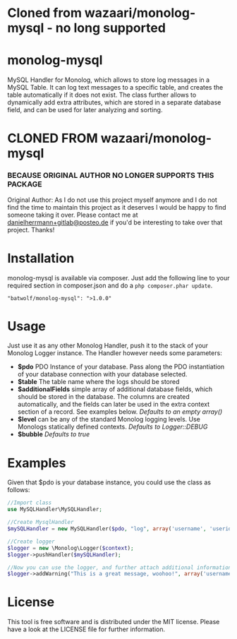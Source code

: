 # Cloned from wazaari/monolog-mysql - no long supported

monolog-mysql
=============

MySQL Handler for Monolog, which allows to store log messages in a MySQL Table.
It can log text messages to a specific table, and creates the table automatically if it does not exist.
The class further allows to dynamically add extra attributes, which are stored in a separate database field, and can be used for later analyzing and sorting.

# CLONED FROM wazaari/monolog-mysql

### BECAUSE ORIGINAL AUTHOR NO LONGER SUPPORTS THIS PACKAGE

Original Author: As I do not use this project myself anymore and I do not find the time to maintain this project as it deserves I would be happy to find someone taking it over. Please contact me at danielherrmann+gitlab@posteo.de if you'd be interesting to take over that project. Thanks!

# Installation
monolog-mysql is available via composer. Just add the following line to your required section in composer.json and do a `php composer.phar update`.

```
"batwolf/monolog-mysql": ">1.0.0"
```

# Usage
Just use it as any other Monolog Handler, push it to the stack of your Monolog Logger instance. The Handler however needs some parameters:

- **$pdo** PDO Instance of your database. Pass along the PDO instantiation of your database connection with your database selected.
- **$table** The table name where the logs should be stored
- **$additionalFields** simple array of additional database fields, which should be stored in the database. The columns are created automatically, and the fields can later be used in the extra context section of a record. See examples below. _Defaults to an empty array()_
- **$level** can be any of the standard Monolog logging levels. Use Monologs statically defined contexts. _Defaults to Logger::DEBUG_
- **$bubble** _Defaults to true_

# Examples
Given that $pdo is your database instance, you could use the class as follows:

```php
//Import class
use MySQLHandler\MySQLHandler;

//Create MysqlHandler
$mySQLHandler = new MySQLHandler($pdo, "log", array('username', 'userid'), \Monolog\Logger::DEBUG);

//Create logger
$logger = new \Monolog\Logger($context);
$logger->pushHandler($mySQLHandler);

//Now you can use the logger, and further attach additional information
$logger->addWarning("This is a great message, woohoo!", array('username'  => 'John Doe', 'userid'  => 245));
```

# License
This tool is free software and is distributed under the MIT license. Please have a look at the LICENSE file for further information.
